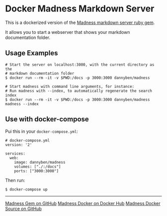 Docker Madness Markdown Server
==================================================


This is a dockerized version of the [Madness markdown server ruby gem][1]. 

It allows you to start a webserver that shows your markdown documentation 
folder.

Usage Examples
--------------------------------------------------

```shell
# Start the server on localhost:3000, with the current directory as the 
# markdown documentation folder
$ docker run --rm -it -v $PWD:/docs -p 3000:3000 dannyben/madness

# Start madness with command line arguments, for instance:
# Run madness with --index, to automatically regenerate the search index
$ docker run --rm -it -v $PWD:/docs -p 3000:3000 dannyben/madness madness --index
```

Use with docker-compose
--------------------------------------------------

Pui this in your `docker-compose.yml`:

```
# docker-compose.yml
version: '2'

services:
  web:
    image: dannyben/madness
    volumes: ["./:/docs"]
    ports: ["3000:3000"]
```

Then run:

```
$ docker-compose up
```

---

[Madness Gem on GitHub][1]
[Madness Docker on Docker Hub][2]
[Madness Docker Source on GitHub][3]

[1]: https://github.com/DannyBen/madness
[2]: https://hub.docker.com/r/dannyben/madness/
[3]: https://hub.docker.com/r/dannyben/docker-madness/

